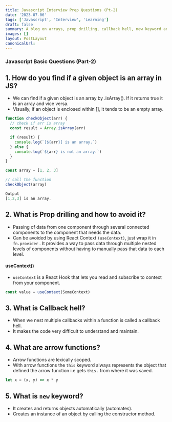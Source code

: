 ```yaml
---
title: Javascript Interview Prep Questions (Pt-2)
date: '2023-07-06'
tags: ['Javascript', 'Interview', 'Learning']
draft: false
summary: A blog on arrays, prop drilling, callback hell, new keyword and arrow functions.
images: []
layout: PostLayout
canonicalUrl:
---
```


### Javascript Basic Questions (Part-2)

## 1. How do you find if a given object is an array in JS?

- We can find if a given object is an array by .isArray(). If it returns true it is an array and vice versa.
- Visually, if an object is enclosed within [], it tends to be an empty array.

```javascript
function checkObject(arr) {
  // check if arr is array
  const result = Array.isArray(arr)

  if (result) {
    console.log(`[${arr}] is an array.`)
  } else {
    console.log(`${arr} is not an array.`)
  }
}

const array = [1, 2, 3]

// call the function
checkObject(array)
```

```javascript
Output
[1,2,3] is an array.
```

## 2. What is **Prop drilling** and how to avoid it?

- Passing of data from one component through several connected components to the component that needs the data.
- Can be avoided by using React Context `(useContext)`, just wrap it in `fn.provider` . It provides a way to pass data through multiple nested levels of components without having to manually pass that data to each level.

#### useContext()

- `useContext` is a React Hook that lets you read and subscribe to context from your component.

```javascript
const value = useContext(SomeContext)
```

## 3. What is Callback hell?

- When we nest multiple callbacks within a function is called a callback hell.
- It makes the code very difficult to understand and maintain.

## 4. What are arrow functions?

- Arrow functions are lexically scoped.
- With arrow functions the `this` keyword always represents the object that defined the arrow function i.e gets `this.` from where it was saved.

```javascript
let x = (x, y) => x * y
```

## 5. What is `new` keyword?

- It creates and returns objects automatically (automates).
- Creates an instance of an object by calling the constructor method.
